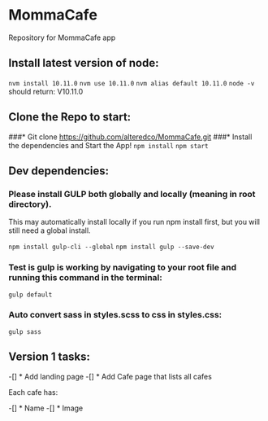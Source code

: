 # MommaCafe
Repository for MommaCafe app

## Install latest version of node:
`nvm install 10.11.0`
`nvm use 10.11.0`
`nvm alias default 10.11.0`
`node -v`
should return: V10.11.0

## Clone the Repo to start:
###* Git clone https://github.com/alteredco/MommaCafe.git
###* Install the dependencies and Start the App!
`npm install`
`npm start`


## Dev dependencies:
### Please install GULP both globally and locally (meaning in root directory). 
This may automatically install locally if you run npm install first, but you will still need a global install.

  `npm install gulp-cli --global`
  `npm install gulp --save-dev`

### Test is gulp is working by navigating to your root file and running this command in the terminal:

  `gulp default`

### Auto convert sass in styles.scss to css in styles.css:

  `gulp sass`

## Version 1 tasks:

  -[] * Add landing page
  -[] * Add Cafe page that lists all cafes

  Each cafe has:

  -[] * Name
  -[] * Image
